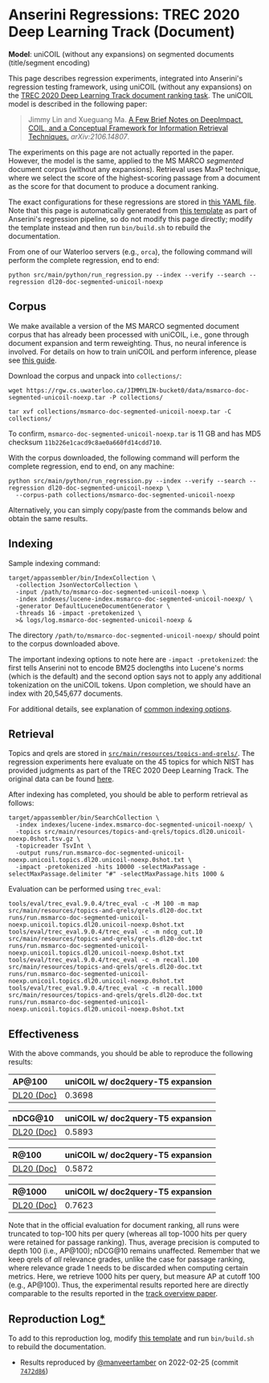 # Anserini Regressions: TREC 2020 Deep Learning Track (Document)

**Model**: uniCOIL (without any expansions) on segmented documents (title/segment encoding)

This page describes regression experiments, integrated into Anserini's regression testing framework, using uniCOIL (without any expansions) on the [TREC 2020 Deep Learning Track document ranking task](https://trec.nist.gov/data/deep2020.html).
The uniCOIL model is described in the following paper:

> Jimmy Lin and Xueguang Ma. [A Few Brief Notes on DeepImpact, COIL, and a Conceptual Framework for Information Retrieval Techniques.](https://arxiv.org/abs/2106.14807) _arXiv:2106.14807_.

The experiments on this page are not actually reported in the paper.
However, the model is the same, applied to the MS MARCO _segmented_ document corpus (without any expansions).
Retrieval uses MaxP technique, where we select the score of the highest-scoring passage from a document as the score for that document to produce a document ranking.

The exact configurations for these regressions are stored in [this YAML file](../src/main/resources/regression/dl20-doc-segmented-unicoil-noexp.yaml).
Note that this page is automatically generated from [this template](../src/main/resources/docgen/templates/dl20-doc-segmented-unicoil-noexp.template) as part of Anserini's regression pipeline, so do not modify this page directly; modify the template instead and then run `bin/build.sh` to rebuild the documentation.

From one of our Waterloo servers (e.g., `orca`), the following command will perform the complete regression, end to end:

```
python src/main/python/run_regression.py --index --verify --search --regression dl20-doc-segmented-unicoil-noexp
```

## Corpus

We make available a version of the MS MARCO segmented document corpus that has already been processed with uniCOIL, i.e., gone through document expansion and term reweighting.
Thus, no neural inference is involved.
For details on how to train uniCOIL and perform inference, please see [this guide](https://github.com/luyug/COIL/tree/main/uniCOIL).

Download the corpus and unpack into `collections/`:

```
wget https://rgw.cs.uwaterloo.ca/JIMMYLIN-bucket0/data/msmarco-doc-segmented-unicoil-noexp.tar -P collections/

tar xvf collections/msmarco-doc-segmented-unicoil-noexp.tar -C collections/
```

To confirm, `msmarco-doc-segmented-unicoil-noexp.tar` is 11 GB and has MD5 checksum `11b226e1cacd9c8ae0a660fd14cdd710`.

With the corpus downloaded, the following command will perform the complete regression, end to end, on any machine:

```
python src/main/python/run_regression.py --index --verify --search --regression dl20-doc-segmented-unicoil-noexp \
  --corpus-path collections/msmarco-doc-segmented-unicoil-noexp
```

Alternatively, you can simply copy/paste from the commands below and obtain the same results.

## Indexing

Sample indexing command:

```
target/appassembler/bin/IndexCollection \
  -collection JsonVectorCollection \
  -input /path/to/msmarco-doc-segmented-unicoil-noexp \
  -index indexes/lucene-index.msmarco-doc-segmented-unicoil-noexp/ \
  -generator DefaultLuceneDocumentGenerator \
  -threads 16 -impact -pretokenized \
  >& logs/log.msmarco-doc-segmented-unicoil-noexp &
```

The directory `/path/to/msmarco-doc-segmented-unicoil-noexp/` should point to the corpus downloaded above.

The important indexing options to note here are `-impact -pretokenized`: the first tells Anserini not to encode BM25 doclengths into Lucene's norms (which is the default) and the second option says not to apply any additional tokenization on the uniCOIL tokens.
Upon completion, we should have an index with 20,545,677 documents.

For additional details, see explanation of [common indexing options](common-indexing-options.md).

## Retrieval

Topics and qrels are stored in [`src/main/resources/topics-and-qrels/`](../src/main/resources/topics-and-qrels/).
The regression experiments here evaluate on the 45 topics for which NIST has provided judgments as part of the TREC 2020 Deep Learning Track.
The original data can be found [here](https://trec.nist.gov/data/deep2020.html).

After indexing has completed, you should be able to perform retrieval as follows:

```
target/appassembler/bin/SearchCollection \
  -index indexes/lucene-index.msmarco-doc-segmented-unicoil-noexp/ \
  -topics src/main/resources/topics-and-qrels/topics.dl20.unicoil-noexp.0shot.tsv.gz \
  -topicreader TsvInt \
  -output runs/run.msmarco-doc-segmented-unicoil-noexp.unicoil.topics.dl20.unicoil-noexp.0shot.txt \
  -impact -pretokenized -hits 10000 -selectMaxPassage -selectMaxPassage.delimiter "#" -selectMaxPassage.hits 1000 &
```

Evaluation can be performed using `trec_eval`:

```
tools/eval/trec_eval.9.0.4/trec_eval -c -M 100 -m map src/main/resources/topics-and-qrels/qrels.dl20-doc.txt runs/run.msmarco-doc-segmented-unicoil-noexp.unicoil.topics.dl20.unicoil-noexp.0shot.txt
tools/eval/trec_eval.9.0.4/trec_eval -c -m ndcg_cut.10 src/main/resources/topics-and-qrels/qrels.dl20-doc.txt runs/run.msmarco-doc-segmented-unicoil-noexp.unicoil.topics.dl20.unicoil-noexp.0shot.txt
tools/eval/trec_eval.9.0.4/trec_eval -c -m recall.100 src/main/resources/topics-and-qrels/qrels.dl20-doc.txt runs/run.msmarco-doc-segmented-unicoil-noexp.unicoil.topics.dl20.unicoil-noexp.0shot.txt
tools/eval/trec_eval.9.0.4/trec_eval -c -m recall.1000 src/main/resources/topics-and-qrels/qrels.dl20-doc.txt runs/run.msmarco-doc-segmented-unicoil-noexp.unicoil.topics.dl20.unicoil-noexp.0shot.txt
```

## Effectiveness

With the above commands, you should be able to reproduce the following results:

| AP@100                                                                                                       | uniCOIL w/ doc2query-T5 expansion|
|:-------------------------------------------------------------------------------------------------------------|-----------|
| [DL20 (Doc)](https://trec.nist.gov/data/deep2020.html)                                                       | 0.3698    |


| nDCG@10                                                                                                      | uniCOIL w/ doc2query-T5 expansion|
|:-------------------------------------------------------------------------------------------------------------|-----------|
| [DL20 (Doc)](https://trec.nist.gov/data/deep2020.html)                                                       | 0.5893    |


| R@100                                                                                                        | uniCOIL w/ doc2query-T5 expansion|
|:-------------------------------------------------------------------------------------------------------------|-----------|
| [DL20 (Doc)](https://trec.nist.gov/data/deep2020.html)                                                       | 0.5872    |


| R@1000                                                                                                       | uniCOIL w/ doc2query-T5 expansion|
|:-------------------------------------------------------------------------------------------------------------|-----------|
| [DL20 (Doc)](https://trec.nist.gov/data/deep2020.html)                                                       | 0.7623    |

Note that in the official evaluation for document ranking, all runs were truncated to top-100 hits per query (whereas all top-1000 hits per query were retained for passage ranking).
Thus, average precision is computed to depth 100 (i.e., AP@100); nDCG@10 remains unaffected.
Remember that we keep qrels of _all_ relevance grades, unlike the case for passage ranking, where relevance grade 1 needs to be discarded when computing certain metrics.
Here, we retrieve 1000 hits per query, but measure AP at cutoff 100 (e.g., AP@100).
Thus, the experimental results reported here are directly comparable to the results reported in the [track overview paper](https://arxiv.org/abs/2102.07662).

## Reproduction Log[*](reproducibility.md)

To add to this reproduction log, modify [this template](../src/main/resources/docgen/templates/dl20-doc-segmented-unicoil-noexp.template) and run `bin/build.sh` to rebuild the documentation.

+ Results reproduced by [@manveertamber](https://github.com/manveertamber) on 2022-02-25 (commit [`7472d86`](https://github.com/castorini/anserini/commit/7472d862c7311bc8bbd30655c940d6396e27c223))
